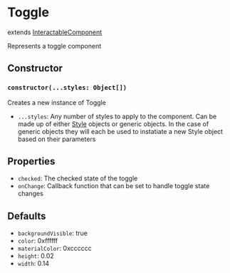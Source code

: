# Toggle

extends [InteractableComponent](/docs/InteractableComponent.md)

Represents a toggle component

## Constructor

### `constructor(...styles: Object[])`

Creates a new instance of Toggle

- `...styles`: Any number of styles to apply to the component. Can be made up of either [Style](/docs/Style.md) objects or generic objects. In the case of generic objects they will each be used to instatiate a new Style object based on their parameters

## Properties

- `checked`: The checked state of the toggle
- `onChange`: Callback function that can be set to handle toggle state changes

## Defaults

- `backgroundVisible`: true
- `color`: 0xffffff
- `materialColor`: 0xcccccc
- `height`: 0.02
- `width`: 0.14
